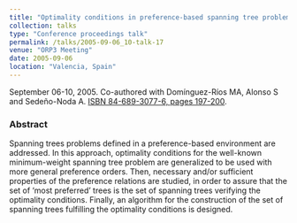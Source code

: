 ```yaml
---
title: "Optimality conditions in preference-based spanning tree problems"
collection: talks
type: "Conference proceedings talk"
permalink: /talks/2005-09-06_10-talk-17
venue: "ORP3 Meeting"
date: 2005-09-06
location: "Valencia, Spain"
---
```

September 06-10, 2005. Co-authored with Domínguez-Ríos MA, Alonso S and Sedeño-Noda A.
[ISBN 84-689-3077-6, pages 197-200](pdf/ORP3_2005_Proceedings_Complete.pdf#page=197).

### Abstract
Spanning trees problems defined in a preference-based environment are addressed. In this approach, optimality conditions for the well-known minimum-weight spanning tree problem are generalized to be used with more general preference orders. Then, necessary and/or sufficient properties of the preference relations are studied, in order to assure that the set of ‘most preferred’ trees is the set of spanning trees verifying the optimality conditions. Finally, an algorithm for the construction of the set of spanning trees fulfilling the optimality conditions is designed.